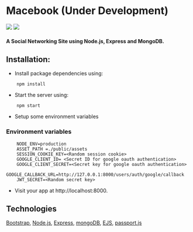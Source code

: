 # Macebook (Under Development)
<img src="https://img.shields.io/github/issues/saumya-mendiratta/Codeial"> <img src="https://img.shields.io/badge/Dev-InProgress-orange">

#### A Social Networking Site using Node.js, Express and MongoDB.

## Installation:

- Install package dependencies using:

```
    npm install
```

- Start the server using:

```
    npm start
```


- Setup some environment variables

### Environment variables
```
    NODE_ENV=production
    ASSET_PATH =./public/assets
    SESSION_COOKIE_KEY=<Random session cookie>
    GOOGLE_CLIENT_ID= <Secret ID for google oauth authentication>
    GOOGLE_CLIENT_SECRET=<Secret key for google oauth authentication>
    GOOGLE_CALLBACK_URL=http://127.0.0.1:8000/users/auth/google/callback
    JWT_SECRET=<Random secret key>
```

- Visit your app at http://localhost:8000.


## Technologies

[Bootstrap](//getbootstrap.com/),  [Node.js](//nodejs.org/en/), [Express](//expressjs.com/), [mongoDB](//www.mongodb.com/), [EJS](//ejs.co/), [passport.js](//www.passportjs.org/) 


